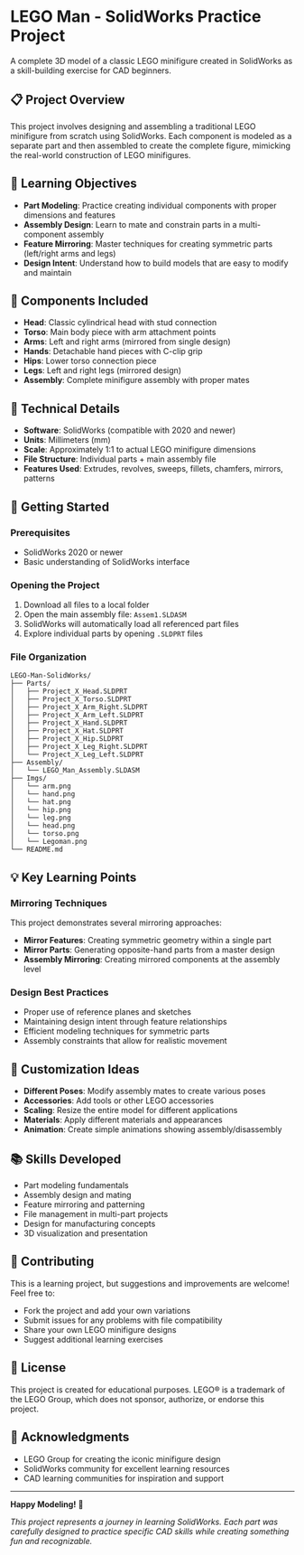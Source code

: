 # LEGO Man - SolidWorks Practice Project

A complete 3D model of a classic LEGO minifigure created in SolidWorks as a skill-building exercise for CAD beginners.

## 📋 Project Overview

This project involves designing and assembling a traditional LEGO minifigure from scratch using SolidWorks. Each component is modeled as a separate part and then assembled to create the complete figure, mimicking the real-world construction of LEGO minifigures.

## 🎯 Learning Objectives

- **Part Modeling**: Practice creating individual components with proper dimensions and features
- **Assembly Design**: Learn to mate and constrain parts in a multi-component assembly
- **Feature Mirroring**: Master techniques for creating symmetric parts (left/right arms and legs)
- **Design Intent**: Understand how to build models that are easy to modify and maintain

## 🔧 Components Included

- **Head**: Classic cylindrical head with stud connection
- **Torso**: Main body piece with arm attachment points
- **Arms**: Left and right arms (mirrored from single design)
- **Hands**: Detachable hand pieces with C-clip grip
- **Hips**: Lower torso connection piece
- **Legs**: Left and right legs (mirrored design)
- **Assembly**: Complete minifigure assembly with proper mates

## 📐 Technical Details

- **Software**: SolidWorks (compatible with 2020 and newer)
- **Units**: Millimeters (mm)
- **Scale**: Approximately 1:1 to actual LEGO minifigure dimensions
- **File Structure**: Individual parts + main assembly file
- **Features Used**: Extrudes, revolves, sweeps, fillets, chamfers, mirrors, patterns

## 🚀 Getting Started

### Prerequisites
- SolidWorks 2020 or newer
- Basic understanding of SolidWorks interface

### Opening the Project
1. Download all files to a local folder
2. Open the main assembly file: `Assem1.SLDASM`
3. SolidWorks will automatically load all referenced part files
4. Explore individual parts by opening `.SLDPRT` files

### File Organization
```
LEGO-Man-SolidWorks/
├── Parts/
│   ├── Project_X_Head.SLDPRT
│   ├── Project_X_Torso.SLDPRT
│   ├── Project_X_Arm_Right.SLDPRT
│   ├── Project_X_Arm_Left.SLDPRT
│   ├── Project_X_Hand.SLDPRT
│   ├── Project_X_Hat.SLDPRT
│   ├── Project_X_Hip.SLDPRT
│   ├── Project_X_Leg_Right.SLDPRT
│   └── Project_X_Leg_Left.SLDPRT
├── Assembly/
│   └── LEGO_Man_Assembly.SLDASM
├── Imgs/
│   └── arm.png
│   └── hand.png
│   └── hat.png
│   └── hip.png
│   └── leg.png
│   └── head.png
│   └── torso.png
│   └── Legoman.png
└── README.md
```

## 💡 Key Learning Points

### Mirroring Techniques
This project demonstrates several mirroring approaches:
- **Mirror Features**: Creating symmetric geometry within a single part
- **Mirror Parts**: Generating opposite-hand parts from a master design
- **Assembly Mirroring**: Creating mirrored components at the assembly level

### Design Best Practices
- Proper use of reference planes and sketches
- Maintaining design intent through feature relationships
- Efficient modeling techniques for symmetric parts
- Assembly constraints that allow for realistic movement

## 🎨 Customization Ideas

- **Different Poses**: Modify assembly mates to create various poses
- **Accessories**: Add tools or other LEGO accessories
- **Scaling**: Resize the entire model for different applications
- **Materials**: Apply different materials and appearances
- **Animation**: Create simple animations showing assembly/disassembly

## 📚 Skills Developed

- Part modeling fundamentals
- Assembly design and mating
- Feature mirroring and patterning
- File management in multi-part projects
- Design for manufacturing concepts
- 3D visualization and presentation

## 🤝 Contributing

This is a learning project, but suggestions and improvements are welcome! Feel free to:
- Fork the project and add your own variations
- Submit issues for any problems with file compatibility
- Share your own LEGO minifigure designs
- Suggest additional learning exercises

## 📄 License

This project is created for educational purposes. LEGO® is a trademark of the LEGO Group, which does not sponsor, authorize, or endorse this project.

## 🙏 Acknowledgments

- LEGO Group for creating the iconic minifigure design
- SolidWorks community for excellent learning resources
- CAD learning communities for inspiration and support

---

**Happy Modeling!** 🚀

*This project represents a journey in learning SolidWorks. Each part was carefully designed to practice specific CAD skills while creating something fun and recognizable.*
